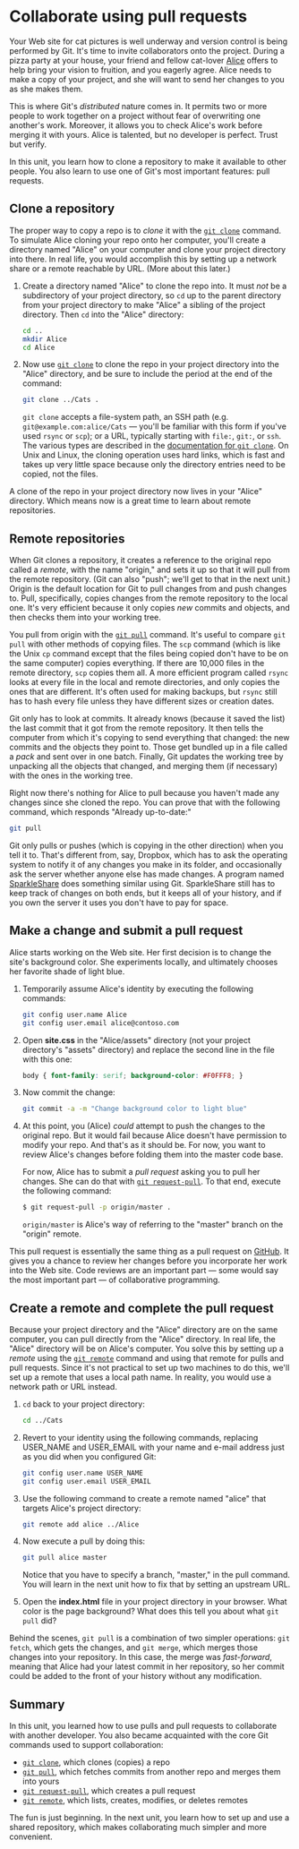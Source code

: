 # Collaborate using pull requests

Your Web site for cat pictures is well underway and version control is being performed by Git. It's time to invite collaborators onto the project. During a pizza party at your house, your friend and fellow cat-lover [Alice](https://en.wikipedia.org/wiki/Alice_and_Bob) offers to help bring your vision to fruition, and you eagerly agree. Alice needs to make a copy of your project, and she will want to send her changes to you as she makes them.

This is where Git's _distributed_ nature comes in. It permits two or more people to work together on a project without fear of overwriting one another's work. Moreover, it allows you to check Alice's work before merging it with yours. Alice is talented, but no developer is perfect. Trust but verify.

In this unit, you learn how to clone a repository to make it available to other people. You also learn to use one of Git's most important features: pull requests.

## Clone a repository

The proper way to copy a repo is to *clone* it with the [`git clone`](https://git-scm.com/docs/git-clone) command. To simulate Alice cloning your repo onto her computer, you'll create a directory named "Alice" on your computer and clone your project directory into there. In real life, you would accomplish this by setting up a network share or a remote reachable by URL. (More about this later.)

1. Create a directory named "Alice" to clone the repo into. It must *not* be a subdirectory of your project directory, so `cd` up to the parent directory from your project directory to make "Alice" a sibling of the project directory. Then `cd` into the "Alice" directory:

	```bash
	cd ..
	mkdir Alice
	cd Alice
	```

1. Now use [`git clone`](https://git-scm.com/docs/git-clone) to clone the repo in your project directory into the "Alice" directory, and be sure to include the period at the end of the command:

	```bash
	git clone ../Cats .
	```

	`git clone` accepts a file-system path, an SSH path (e.g. `git@example.com:alice/Cats` — you'll be familiar with this form if you've used `rsync` or `scp`); or a URL, typically starting with `file:`, `git:`, or `ssh`. The various types are described in the [documentation for `git clone`](https://git-scm.com/docs/git-clone). On Unix and Linux, the cloning operation uses hard links, which is fast and takes up very little space because only the directory entries need to be copied, not the files.

A clone of the repo in your project directory now lives in your "Alice" directory. Which means now is a great time to learn about remote repositories.

## Remote repositories

When Git clones a repository, it creates a reference to the original repo called a _remote_, with the name "origin," and sets it up so that it will pull from the remote repository. (Git can also "push"; we'll get to that in the next unit.) Origin is the default location for Git to pull changes from and push changes to. Pull, specifically, copies changes from the remote repository to the local one. It's very efficient because it only copies _new_ commits and objects, and then checks them into your working tree.

You pull from origin with the [`git pull`](https://git-scm.com/docs/git-pull) command. It's useful to compare `git pull` with other methods of copying files. The `scp` command (which is like the Unix `cp` command except that the files being copied don't have to be on the same computer) copies everything. If there are 10,000 files in the remote directory, `scp` copies them all. A more efficient program called `rsync` looks at every file in the local and remote directories, and only copies the ones that are different. It's often used for making backups, but `rsync` still has to hash every file unless they have different sizes or creation dates.

Git only has to look at commits. It already knows (because it saved the list) the last commit that it got from the remote repository. It then tells the computer from which it's copying to send everything that changed: the new commits and the objects they point to. Those get bundled up in a file called a _pack_ and sent over in one batch. Finally, Git updates the working tree by unpacking all the objects that changed, and merging them (if necessary) with the ones in the working tree.

Right now there's nothing for Alice to pull because you haven't made any changes since she cloned the repo. You can prove that with the following command, which responds "Already up-to-date:"

```bash
git pull
```

Git only pulls or pushes (which is copying in the other direction) when you tell it to. That's different from, say, Dropbox, which has to ask the operating system to notify it of any changes you make in its folder, and occasionally ask the server whether anyone else has made changes. A program named [SparkleShare](https://www.sparkleshare.org/) does something similar using Git. SparkleShare still has to keep track of changes on both ends, but it keeps all of your history, and if you own the server it uses you don't have to pay for space.

## Make a change and submit a pull request

Alice starts working on the Web site. Her first decision is to change the site's background color. She experiments locally, and ultimately chooses her favorite shade of light blue.

1. Temporarily assume Alice's identity by executing the following commands:

	```bash
	git config user.name Alice
	git config user.email alice@contoso.com
	```

1. Open **site.css** in the "Alice/assets" directory (not your project directory's "assets" directory) and replace the second line in the file with this one:

	```css
	body { font-family: serif; background-color: #F0FFF8; }	
	```

1. Now commit the change:

	```bash
	git commit -a -m "Change background color to light blue"
	```

1. At this point, you (Alice) *could* attempt to push the changes to the original repo. But it would fail because Alice doesn't have permission to modify your repo. And that's as it should be. For now, you want to review Alice's changes before folding them into the master code base.

	For now, Alice has to submit a *pull request* asking you to pull her changes. She can do that with [`git request-pull`](https://git-scm.com/docs/git-request-pull). To that end, execute the following command:

	```bash
	$ git request-pull -p origin/master .
	```

	`origin/master` is Alice's way of referring to the "master" branch on the "origin" remote.

This pull request is essentially the same thing as a pull request on [GitHub](https://github.com). It gives you a chance to review her changes before you incorporate her work into the Web site. Code reviews are an important part — some would say the most important part — of collaborative programming.

## Create a remote and complete the pull request

Because your project directory and the "Alice" directory are on the same computer, you can pull directly from the "Alice" directory. In real life, the "Alice" directory will be on Alice's computer. You solve this by setting up a *remote* using the [`git remote`](https://git-scm.com/docs/git-remote) command and using that remote for pulls and pull requests. Since it's not practical to set up two machines to do this, we'll set up a remote that uses a local path name. In reality, you would use a network path or URL instead.

1. `cd` back to your project directory:

	```bash
	cd ../Cats
	```

1. Revert to your identity using the following commands, replacing USER_NAME and USER_EMAIL with your name and e-mail address just as you did when you configured Git:

	```bash
	git config user.name USER_NAME
	git config user.email USER_EMAIL
	```

1. Use the following command to create a remote named "alice" that targets Alice's project directory:

	```bash
	git remote add alice ../Alice
	```

1. Now execute a pull by doing this:

	```bash
	git pull alice master
	```

	Notice that you have to specify a branch, "master," in the pull command. You will learn in the next unit how to fix that by setting an upstream URL.

1. Open the **index.html** file in your project directory in your browser. What color is the page background? What does this tell you about what `git pull` did? 

Behind the scenes, `git pull` is a combination of two simpler operations: `git fetch`, which gets the changes, and `git merge`, which merges those changes into your repository. In this case, the merge was _fast-forward_, meaning that Alice had your latest commit in her repository, so her commit could be added to the front of your history without any modification.

## Summary

In this unit, you learned how to use pulls and pull requests to collaborate with another developer. You also became acquainted with the core Git commands used to support collaboration:

- [`git clone`](https://git-scm.com/docs/git-clone), which clones (copies) a repo
- [`git pull`](https://git-scm.com/docs/git-pull), which fetches commits from another repo and merges them into yours
- [`git request-pull`](https://git-scm.com/docs/git-request-pull), which creates a pull request
- [`git remote`](https://git-scm.com/docs/git-remote), which lists, creates, modifies, or deletes remotes

The fun is just beginning. In the next unit, you learn how to set up and use a shared repository, which makes collaborating much simpler and more convenient.
